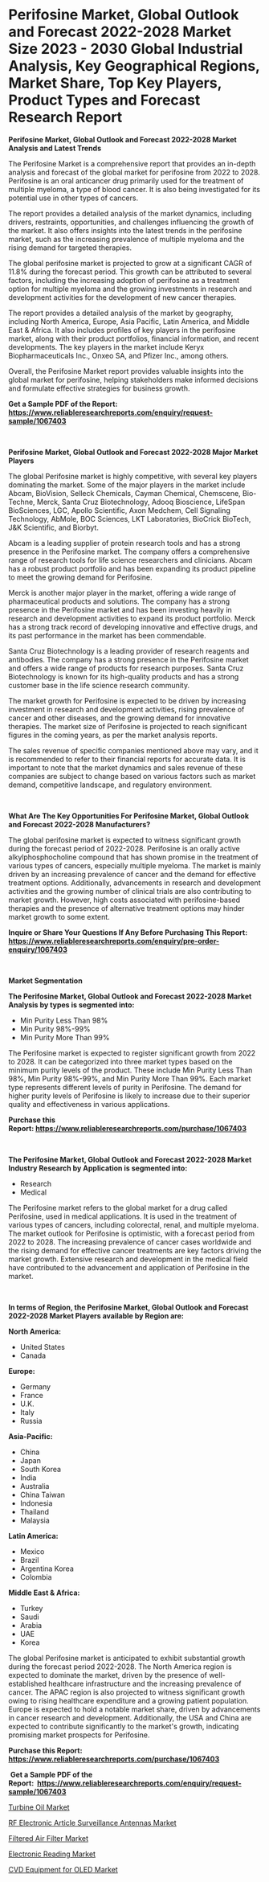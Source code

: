 <p><h1>Perifosine Market, Global Outlook and Forecast 2022-2028 Market Size 2023 - 2030 Global Industrial Analysis, Key Geographical Regions, Market Share, Top Key Players, Product Types and Forecast Research Report</h1></p><p><strong>Perifosine Market, Global Outlook and Forecast 2022-2028 Market Analysis and Latest Trends</strong></p>
<p><p>The Perifosine Market is a comprehensive report that provides an in-depth analysis and forecast of the global market for perifosine from 2022 to 2028. Perifosine is an oral anticancer drug primarily used for the treatment of multiple myeloma, a type of blood cancer. It is also being investigated for its potential use in other types of cancers.</p><p>The report provides a detailed analysis of the market dynamics, including drivers, restraints, opportunities, and challenges influencing the growth of the market. It also offers insights into the latest trends in the perifosine market, such as the increasing prevalence of multiple myeloma and the rising demand for targeted therapies.</p><p>The global perifosine market is projected to grow at a significant CAGR of 11.8% during the forecast period. This growth can be attributed to several factors, including the increasing adoption of perifosine as a treatment option for multiple myeloma and the growing investments in research and development activities for the development of new cancer therapies.</p><p>The report provides a detailed analysis of the market by geography, including North America, Europe, Asia Pacific, Latin America, and Middle East & Africa. It also includes profiles of key players in the perifosine market, along with their product portfolios, financial information, and recent developments. The key players in the market include Keryx Biopharmaceuticals Inc., Onxeo SA, and Pfizer Inc., among others.</p><p>Overall, the Perifosine Market report provides valuable insights into the global market for perifosine, helping stakeholders make informed decisions and formulate effective strategies for business growth.</p></p>
<p><strong>Get a Sample PDF of the Report:&nbsp; <a href="https://www.reliableresearchreports.com/enquiry/request-sample/1067403">https://www.reliableresearchreports.com/enquiry/request-sample/1067403</a></strong></p>
<p>&nbsp;</p>
<p><strong>Perifosine Market, Global Outlook and Forecast 2022-2028 Major Market Players</strong></p>
<p><p>The global Perifosine market is highly competitive, with several key players dominating the market. Some of the major players in the market include Abcam, BioVision, Selleck Chemicals, Cayman Chemical, Chemscene, Bio-Techne, Merck, Santa Cruz Biotechnology, Adooq Bioscience, LifeSpan BioSciences, LGC, Apollo Scientific, Axon Medchem, Cell Signaling Technology, AbMole, BOC Sciences, LKT Laboratories, BioCrick BioTech, J&K Scientific, and Biorbyt.</p><p>Abcam is a leading supplier of protein research tools and has a strong presence in the Perifosine market. The company offers a comprehensive range of research tools for life science researchers and clinicians. Abcam has a robust product portfolio and has been expanding its product pipeline to meet the growing demand for Perifosine.</p><p>Merck is another major player in the market, offering a wide range of pharmaceutical products and solutions. The company has a strong presence in the Perifosine market and has been investing heavily in research and development activities to expand its product portfolio. Merck has a strong track record of developing innovative and effective drugs, and its past performance in the market has been commendable.</p><p>Santa Cruz Biotechnology is a leading provider of research reagents and antibodies. The company has a strong presence in the Perifosine market and offers a wide range of products for research purposes. Santa Cruz Biotechnology is known for its high-quality products and has a strong customer base in the life science research community.</p><p>The market growth for Perifosine is expected to be driven by increasing investment in research and development activities, rising prevalence of cancer and other diseases, and the growing demand for innovative therapies. The market size of Perifosine is projected to reach significant figures in the coming years, as per the market analysis reports.</p><p>The sales revenue of specific companies mentioned above may vary, and it is recommended to refer to their financial reports for accurate data. It is important to note that the market dynamics and sales revenue of these companies are subject to change based on various factors such as market demand, competitive landscape, and regulatory environment.</p></p>
<p>&nbsp;</p>
<p><strong>What Are The Key Opportunities For Perifosine Market, Global Outlook and Forecast 2022-2028 Manufacturers?</strong></p>
<p><p>The global perifosine market is expected to witness significant growth during the forecast period of 2022-2028. Perifosine is an orally active alkylphosphocholine compound that has shown promise in the treatment of various types of cancers, especially multiple myeloma. The market is mainly driven by an increasing prevalence of cancer and the demand for effective treatment options. Additionally, advancements in research and development activities and the growing number of clinical trials are also contributing to market growth. However, high costs associated with perifosine-based therapies and the presence of alternative treatment options may hinder market growth to some extent.</p></p>
<p><strong>Inquire or Share Your Questions If Any Before Purchasing This Report: <a href="https://www.reliableresearchreports.com/enquiry/pre-order-enquiry/1067403">https://www.reliableresearchreports.com/enquiry/pre-order-enquiry/1067403</a></strong></p>
<p>&nbsp;</p>
<p><strong>Market Segmentation</strong></p>
<p><strong>The Perifosine Market, Global Outlook and Forecast 2022-2028 Market Analysis by types is segmented into:</strong></p>
<p><ul><li>Min Purity Less Than 98%</li><li>Min Purity 98%-99%</li><li>Min Purity More Than 99%</li></ul></p>
<p><p>The Perifosine market is expected to register significant growth from 2022 to 2028. It can be categorized into three market types based on the minimum purity levels of the product. These include Min Purity Less Than 98%, Min Purity 98%-99%, and Min Purity More Than 99%. Each market type represents different levels of purity in Perifosine. The demand for higher purity levels of Perifosine is likely to increase due to their superior quality and effectiveness in various applications.</p></p>
<p><strong>Purchase this Report:&nbsp;<a href="https://www.reliableresearchreports.com/purchase/1067403">https://www.reliableresearchreports.com/purchase/1067403</a></strong></p>
<p>&nbsp;</p>
<p><strong>The Perifosine Market, Global Outlook and Forecast 2022-2028 Market Industry Research by Application is segmented into:</strong></p>
<p><ul><li>Research</li><li>Medical</li></ul></p>
<p><p>The Perifosine market refers to the global market for a drug called Perifosine, used in medical applications. It is used in the treatment of various types of cancers, including colorectal, renal, and multiple myeloma. The market outlook for Perifosine is optimistic, with a forecast period from 2022 to 2028. The increasing prevalence of cancer cases worldwide and the rising demand for effective cancer treatments are key factors driving the market growth. Extensive research and development in the medical field have contributed to the advancement and application of Perifosine in the market.</p></p>
<p>&nbsp;</p>
<p><strong>In terms of Region, the Perifosine Market, Global Outlook and Forecast 2022-2028 Market Players available by Region are:</strong></p>
<p>
    <p> <strong> North America: </strong>
        <ul>
            <li>United States</li>
            <li>Canada</li>
        </ul>
        </p> 
    <p> <strong> Europe: </strong>
        <ul>
            <li>Germany</li>
            <li>France</li>
            <li>U.K.</li>
            <li>Italy</li>
            <li>Russia</li>
        </ul>
        </p> 
    <p> <strong> Asia-Pacific: </strong>
        <ul>
            <li>China</li>
            <li>Japan</li>
            <li>South Korea</li>
            <li>India</li>
            <li>Australia</li>
            <li>China Taiwan</li>
            <li>Indonesia</li>
            <li>Thailand</li>
            <li>Malaysia</li>
        </ul>
        </p> 
    <p> <strong> Latin America: </strong>
        <ul>
            <li>Mexico</li>
            <li>Brazil</li>
            <li>Argentina Korea</li>
            <li>Colombia</li>
        </ul>
        </p> 
    <p> <strong> Middle East & Africa: </strong>
        <ul>
            <li>Turkey</li>
            <li>Saudi</li>
            <li>Arabia</li>
            <li>UAE</li>
            <li>Korea</li>
        </ul>
    </p>
    </p>
<p><p>The global Perifosine market is anticipated to exhibit substantial growth during the forecast period 2022-2028. The North America region is expected to dominate the market, driven by the presence of well-established healthcare infrastructure and the increasing prevalence of cancer. The APAC region is also projected to witness significant growth owing to rising healthcare expenditure and a growing patient population. Europe is expected to hold a notable market share, driven by advancements in cancer research and development. Additionally, the USA and China are expected to contribute significantly to the market's growth, indicating promising market prospects for Perifosine.</p></p>
<p><strong>Purchase this Report: <a href="https://www.reliableresearchreports.com/purchase/1067403">https://www.reliableresearchreports.com/purchase/1067403</a></strong></p>
<p>&nbsp;<strong>Get a Sample PDF of the Report:&nbsp;&nbsp;<a href="https://www.reliableresearchreports.com/enquiry/request-sample/1067403">https://www.reliableresearchreports.com/enquiry/request-sample/1067403</a></strong></p>
<p><strong></strong></p>
<p><p><a href="https://medium.com/@jonatanjast6362/turbine-oil-market-size-growth-forecast-2023-2030-c1e8309bf2d7">Turbine Oil Market</a></p><p><a href="https://www.reportprime.com/rf-electronic-article-surveillance-antennas-r5484">RF Electronic Article Surveillance Antennas Market</a></p><p><a href="https://medium.com/@fosterfahey1016/filtered-air-filter-market-size-growth-forecast-2023-2030-d98c23681fe6">Filtered Air Filter Market</a></p><p><a href="https://www.linkedin.com/pulse/electronic-reading-market-size-growth-forecast-from-2023-gtpec/">Electronic Reading Market</a></p><p><a href="https://www.reportprime.com/cvd-equipment-for-oled-r5483">CVD Equipment for OLED Market</a></p></p>